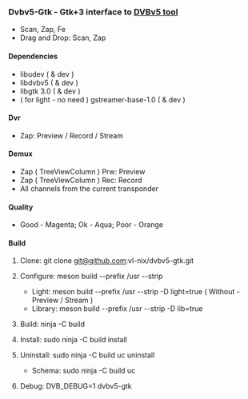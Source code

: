 ### Dvbv5-Gtk - Gtk+3 interface to [DVBv5 tool](https://www.linuxtv.org/wiki/index.php/DVBv5_Tools)

* Scan, Zap, Fe
* Drag and Drop: Scan, Zap

#### Dependencies

* libudev ( & dev )
* libdvbv5 ( & dev )
* libgtk 3.0 ( & dev )
* ( for light - no need ) gstreamer-base-1.0 ( & dev )

#### Dvr

* Zap: Preview / Record / Stream

#### Demux

* Zap ( TreeViewColumn ) Prw: Preview
* Zap ( TreeViewColumn ) Rec: Record
* All channels from the current transponder

#### Quality

* Good - Magenta; Ok - Aqua; Poor - Orange

#### Build

1. Clone: git clone git@github.com:vl-nix/dvbv5-gtk.git

2. Configure: meson build --prefix /usr --strip
   * Light: meson build --prefix /usr --strip -D light=true ( Without - Preview / Stream )
   * Library: meson build --prefix /usr --strip -D lib=true

3. Build: ninja -C build

4. Install: sudo ninja -C build install

5. Uninstall: sudo ninja -C build uc uninstall
   * Schema: sudo ninja -C build uc

6. Debug: DVB_DEBUG=1 dvbv5-gtk

